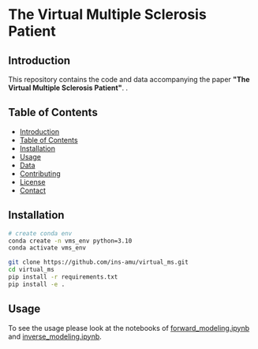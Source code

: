# The Virtual Multiple Sclerosis Patient

## Introduction
This repository contains the code and data accompanying the paper **"The Virtual Multiple Sclerosis Patient"**. .

## Table of Contents
- [Introduction](#introduction)
- [Table of Contents](#table-of-contents)
- [Installation](#installation)
- [Usage](#usage)
- [Data](#data)
- [Contributing](#contributing)
- [License](#license)
- [Contact](#contact)

## Installation

```bash
# create conda env 
conda create -n vms_env python=3.10
conda activate vms_env

git clone https://github.com/ins-amu/virtual_ms.git
cd virtual_ms
pip install -r requirements.txt
pip install -e .
```

## Usage
To see the usage please look at the notebooks of [forward_modeling.ipynb](https://github.com/ins-amu/virtual_ms/blob/main/notebooks/forward_modeling.ipynb) and [inverse_modeling.ipynb](https://github.com/ins-amu/virtual_ms/blob/main/notebooks/inverse_modeling.ipynb).
